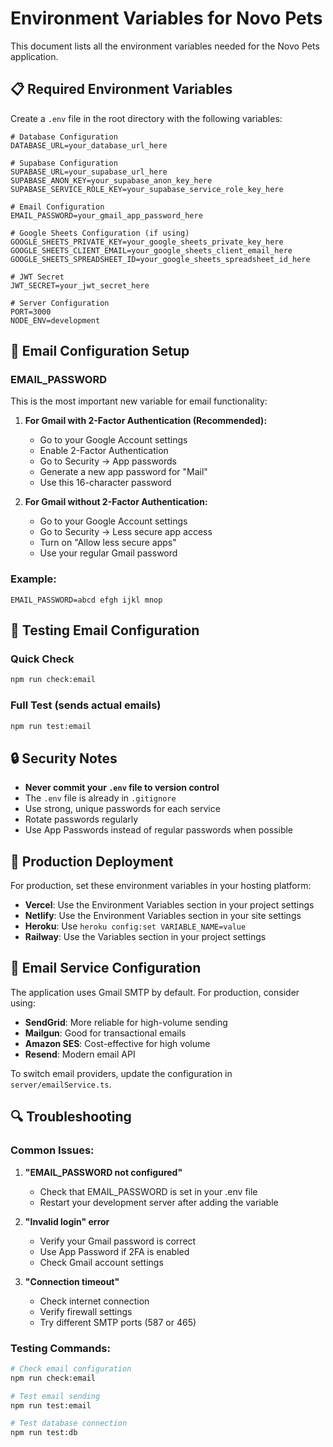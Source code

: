 # Environment Variables for Novo Pets

This document lists all the environment variables needed for the Novo Pets application.

## 📋 Required Environment Variables

Create a `.env` file in the root directory with the following variables:

```env
# Database Configuration
DATABASE_URL=your_database_url_here

# Supabase Configuration
SUPABASE_URL=your_supabase_url_here
SUPABASE_ANON_KEY=your_supabase_anon_key_here
SUPABASE_SERVICE_ROLE_KEY=your_supabase_service_role_key_here

# Email Configuration
EMAIL_PASSWORD=your_gmail_app_password_here

# Google Sheets Configuration (if using)
GOOGLE_SHEETS_PRIVATE_KEY=your_google_sheets_private_key_here
GOOGLE_SHEETS_CLIENT_EMAIL=your_google_sheets_client_email_here
GOOGLE_SHEETS_SPREADSHEET_ID=your_google_sheets_spreadsheet_id_here

# JWT Secret
JWT_SECRET=your_jwt_secret_here

# Server Configuration
PORT=3000
NODE_ENV=development
```

## 🔧 Email Configuration Setup

### EMAIL_PASSWORD

This is the most important new variable for email functionality:

1. **For Gmail with 2-Factor Authentication (Recommended):**
   - Go to your Google Account settings
   - Enable 2-Factor Authentication
   - Go to Security → App passwords
   - Generate a new app password for "Mail"
   - Use this 16-character password

2. **For Gmail without 2-Factor Authentication:**
   - Go to your Google Account settings
   - Go to Security → Less secure app access
   - Turn on "Allow less secure apps"
   - Use your regular Gmail password

### Example:
```env
EMAIL_PASSWORD=abcd efgh ijkl mnop
```

## 🧪 Testing Email Configuration

### Quick Check
```bash
npm run check:email
```

### Full Test (sends actual emails)
```bash
npm run test:email
```

## 🔒 Security Notes

- **Never commit your `.env` file to version control**
- The `.env` file is already in `.gitignore`
- Use strong, unique passwords for each service
- Rotate passwords regularly
- Use App Passwords instead of regular passwords when possible

## 🚀 Production Deployment

For production, set these environment variables in your hosting platform:

- **Vercel**: Use the Environment Variables section in your project settings
- **Netlify**: Use the Environment Variables section in your site settings
- **Heroku**: Use `heroku config:set VARIABLE_NAME=value`
- **Railway**: Use the Variables section in your project settings

## 📧 Email Service Configuration

The application uses Gmail SMTP by default. For production, consider using:

- **SendGrid**: More reliable for high-volume sending
- **Mailgun**: Good for transactional emails
- **Amazon SES**: Cost-effective for high volume
- **Resend**: Modern email API

To switch email providers, update the configuration in `server/emailService.ts`.

## 🔍 Troubleshooting

### Common Issues:

1. **"EMAIL_PASSWORD not configured"**
   - Check that EMAIL_PASSWORD is set in your .env file
   - Restart your development server after adding the variable

2. **"Invalid login" error**
   - Verify your Gmail password is correct
   - Use App Password if 2FA is enabled
   - Check Gmail account settings

3. **"Connection timeout"**
   - Check internet connection
   - Verify firewall settings
   - Try different SMTP ports (587 or 465)

### Testing Commands:

```bash
# Check email configuration
npm run check:email

# Test email sending
npm run test:email

# Test database connection
npm run test:db
``` 